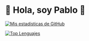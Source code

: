 # 🦇 Hola, soy Pablo 🦇

[![Mis estadísticas de GitHub](https://github-readme-stats.vercel.app/api?username=piglesiasl&show_icons=true&theme=radical)](https://github.com/piglesiasl)

[![Top Lenguajes](https://github-readme-stats.vercel.app/api/top-langs/?username=piglesiasl&layout=compact)](https://github.com/piglesiasl)


